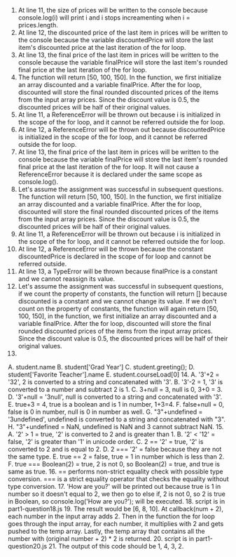 1. At line 11, the size of prices will be written to the console because console.log(i) will print i and i stops increamenting when i = prices.length.
2. At line 12, the discounted price of the last item in prices will be written to the console because the variable discountedPrice will store the last item's discounted price at the last iteration of the for loop.
3. At line 13, the final price of the last item in prices will be written to the console because the variable finalPrice will store the last item's rounded final price at the last iteration of the for loop.
4. The function will return [50, 100, 150]. In the function, we first initialize an array discounted and a variable finalPrice. After the for loop, discounted will store the final rounded discounted prices of the items from the input array prices. Since the discount value is 0.5, the discounted prices will be half of their original values.
5. At line 11, a ReferenceError will be thrown out because i is initialized in the scope of the for loop, and it cannot be referred outside the for loop.
6. At line 12, a ReferenceError will be thrown out because discountedPrice is initialized in the scope of the for loop, and it cannot be referred outside the for loop.
7. At line 13, the final price of the last item in prices will be written to the console because the variable finalPrice will store the last item's rounded final price at the last iteration of the for loop. It will not cause a ReferenceError because it is declared under the same scope as console.log().
8. Let's assume the assignment was successful in subsequent questions. The function will return [50, 100, 150]. In the function, we first initialize an array discounted and a variable finalPrice. After the for loop, discounted will store the final rounded discounted prices of the items from the input array prices. Since the discount value is 0.5, the discounted prices will be half of their original values.
9. At line 11, a ReferenceError will be thrown out because i is initialized in the scope of the for loop, and it cannot be referred outside the for loop.
10. At line 12, a ReferenceError will be thrown because the constant discountedPrice is declared in the scope of for loop and cannot be referred outside.
11. At line 13, a TypeError will be thrown because finalPrice is a constant and we cannot reassign its value.
12. Let's assume the assignment was successful in subsequent questions, if we count the property of constants, the function will return [] because discounted is a constant and we cannot change its value. If we don't count on the property of constants, the function will again return [50, 100, 150], in the function, we first initialize an array discounted and a variable finalPrice. After the for loop, discounted will store the final rounded discounted prices of the items from the input array prices. Since the discount value is 0.5, the discounted prices will be half of their original values.
13.
A. student.name
B. student['Grad Year']
C. student.greeting();
D. student['Favorite Teacher'].name
E. student.courseLoad[0]
14. 
A. '3'+2 = '32', 2 is converted to a string and concatenated with '3'.
B. '3'-2 = 1, '3' is converted to a number and subtract 2 is 1.
C. 3+null = 3, null is 0, 3+0 = 3.
D. '3'+null = '3null', null is converted to a string and concatenated with '3'.
E. true+3 = 4, true is a boolean and is 1 in number, 1+3=4.
F. false+null = 0, false is 0 in number, null is 0 in number as well.
G. "3"+undefined = '3undefined', undefined is converted to a string and concatenated with "3".
H. "3"+undefined = NaN, undefined is NaN and 3 cannot subtract NaN.
15.
A. '2' > 1 = true, '2' is converted to 2 and is greater than 1.
B. '2' < '12' = false, '2' is greater than '1' in unicode order.
C. 2 == '2' = true, '2' is converted to 2 and is equal to 2.
D. 2 === '2' = false because they are not the same type.
E. true == 2 = false, true = 1 in number which is less than 2.
F. true === Boolean(2) = true, 2 is not 0, so Boolean(2) = true, and true is same as true.
16. 
== performs non-strict equality check with possible type conversion.
=== is a strict equality operator that checks the equality without type conversion.
17. 'How are you?' will be printed out because true is 1 in number so it doesn't equal to 2, we then go to else if, 2 is not 0, so 2 is true in Boolean, so console.log('How are you?'); will be executed.
18. script is in part1-question18.js
19. The result would be [6, 8, 10]. At callback(num + 2), each number in the input array adds 2. Then in the function the for loop goes through the input array, for each number, it multiplies with 2 and gets pushed to the temp array. Lastly, the temp array that contains all the number with (original number + 2) * 2 is returned.
20. script is in part1-question20.js
21. The output of this code should be 1, 4, 3, 2. 
